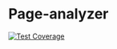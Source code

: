 # Page-analyzer  

[![Test Coverage](https://api.codeclimate.com/v1/badges/f41d1e1d693b596135e1/test_coverage)](https://codeclimate.com/github/mvaload/php-project-lvl3/test_coverage)